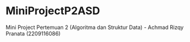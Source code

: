 # MiniProjectP2ASD
Mini Project Pertemuan 2 (Algoritma dan Struktur Data) - Achmad Rizqy Pranata (2209116086)

